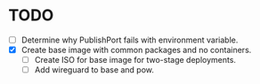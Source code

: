 # TODO

- [ ] Determine why PublishPort fails with environment variable.
- [x] Create base image with common packages and no containers.
  - [ ] Create ISO for base image for two-stage deployments.
  - [ ] Add wireguard to base and pow.

